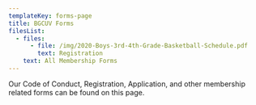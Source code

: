 ```yaml
---
templateKey: forms-page
title: BGCUV Forms
filesList:
  - files:
      - file: /img/2020-Boys-3rd-4th-Grade-Basketball-Schedule.pdf
        text: Registration
    text: All Membership Forms
---
```

Our Code of Conduct, Registration, Application, and other membership related forms can be found on this page.

